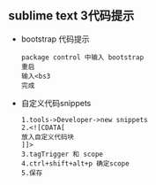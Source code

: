 ## sublime text 3代码提示

* bootstrap 代码提示

  ```
  package control 中输入 bootstrap 
  重启
  输入<bs3
  完成
  ```

* 自定义代码snippets

   ```
  1.tools->Developer->new snippets
  2.<![CDATA[
  放入自定义代码块
  ]]>
  3.tagTrigger 和 scope
  4.ctrl+shift+alt+p 确定scope
  5.保存
   ```

  ​